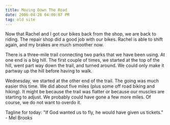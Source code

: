 ```yaml
---
title: Moving Down The Road
date: 2006-04-28 04:00:07 PM
tag: old site
---
```


Now that Rachel and I got our bikes back from the shop, we are back to riding. The repair shop did a good job with our bikes. Rachel is able to shift again, and my brakes are much smoother now.

There is a three-mile trail connecting two parks that we have been using. At one end is a big hill. The first couple of times, we started at the top of the hill, went part way down the trail, and turned around. We could only make it partway up the hill before having to walk.

Wednesday, we started at the other end of the trail. The going was much easier this time. We did about five miles (plus some off road biking and hiking). It might be because the trail was flatter or because our muscles are starting to adjust. We probably could have gone a few more miles. Of course, we do not want to overdo it.

Tagline for today: "If God wanted us to fly, he would have given us tickets." - Mel Brooks
